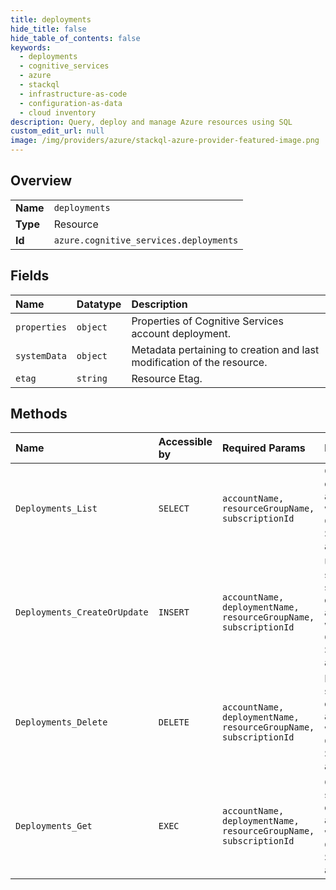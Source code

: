 ```yaml
---
title: deployments
hide_title: false
hide_table_of_contents: false
keywords:
  - deployments
  - cognitive_services
  - azure    
  - stackql
  - infrastructure-as-code
  - configuration-as-data
  - cloud inventory
description: Query, deploy and manage Azure resources using SQL
custom_edit_url: null
image: /img/providers/azure/stackql-azure-provider-featured-image.png
---
```

  
    

## Overview
<table><tbody>
<tr><td><b>Name</b></td><td><code>deployments</code></td></tr>
<tr><td><b>Type</b></td><td>Resource</td></tr>
<tr><td><b>Id</b></td><td><code>azure.cognitive_services.deployments</code></td></tr>
</tbody></table>

## Fields
| Name | Datatype | Description |
|:-----|:---------|:------------|
| `properties` | `object` | Properties of Cognitive Services account deployment. |
| `systemData` | `object` | Metadata pertaining to creation and last modification of the resource. |
| `etag` | `string` | Resource Etag. |
## Methods
| Name | Accessible by | Required Params | Description |
|:-----|:--------------|:----------------|:------------|
| `Deployments_List` | `SELECT` | `accountName, resourceGroupName, subscriptionId` | Gets the deployments associated with the Cognitive Services account. |
| `Deployments_CreateOrUpdate` | `INSERT` | `accountName, deploymentName, resourceGroupName, subscriptionId` | Update the state of specified deployments associated with the Cognitive Services account. |
| `Deployments_Delete` | `DELETE` | `accountName, deploymentName, resourceGroupName, subscriptionId` | Deletes the specified deployment associated with the Cognitive Services account. |
| `Deployments_Get` | `EXEC` | `accountName, deploymentName, resourceGroupName, subscriptionId` | Gets the specified deployments associated with the Cognitive Services account. |
